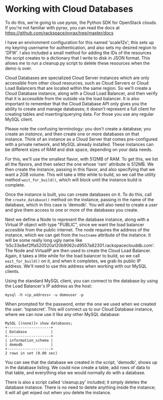 # Working with Cloud Databases


To do this, we're going to use *pyrax*, the Python SDK for OpenStack clouds. If you're not familiar with pyrax, you can read the docs at https://github.com/rackspace/pyrax/tree/master/docs

I have an environment configuration for this named 'scale12x'; this sets up my keyring username for authentication, and also sets my desired region to 'DFW'. I also included a small method for adding the IDs of the resources the script creates to a dictionary that I write to disk in JSON format. This allows me to run a cleanup.py script to delete these resources when the demo is over.

Cloud Databases are specialized Cloud Server instances which are only accessible from other cloud resources, such as Cloud Servers or Cloud Load Balancers that are located within the same region. So we'll create a Cloud Database instance, along with a Cloud Load Balancer, and then verify that it is accessible from the outside via the load balancer. It is also important to remember that the Cloud Database API only gives you the ability to create and manage databases; it doesn't represent a full client for creating tables and inserting/querying data. For those you use any regular MySQL client.

Please note the confusing terminology: you don't create a database; you create an *instance*, and then create one or more databases on that instance. Think of an instance as a Cloud Server that comes pre-configured with a private network, and MySQL already installed. These instances can be different sizes of RAM and disk space, depending on your data needs.

For this, we'll use the smallest flavor, with 512MB of RAM. To get this, we list all the flavors, and then select the one whose 'ram' attribute is 512MB. We then create the instance, passing in this flavor, and also specifying that we want a 2GB volume. This will take a little while to build, so we call the utility method `wait_for_build()`, which will block until the instance build is complete.

Once the instance is built, you can create databases on it. To do this, call the `create_database()` method on the instance, passing in the name of the database, which in this case is 'demodb'. You will also need to create a user and give them access to one or more of the databases you create.

Next we define a Node to represent the database instance, along with a Virtual IP object with type "PUBLIC", since we want the load balancer accesible from the public internet. The node requires the address of the instance, which we can get from the `hostname` attribute of the instance. It will be some really long ugly name like 'b5c33e8ef2ffa520520a120b9062cd9557a82301.rackspaceclouddb.com'. The Node and VirtualIP are then used to create the Cloud Load Balancer. Again, it takes a little while for the load balancer to build, so we call `wait_for_build()` on it, and when it completes, we grab its public IP address. We'll need to use this address when working with our MySQL clients.

Using the standard MySQL client, you can connect to the database by using the Load Balancer's IP address as the host:

    mysql -h <ip_address> -u demouser -p

When prompted for the password, enter the one we used when we created the user: 'topsecret'. This will connect us to our Cloud Database instance, where we can now use it like any other MySQL database:

    MySQL [(none)]> show databases;
    +--------------------+
    | Database           |
    +--------------------+
    | information_schema |
    | demodb             |
    +--------------------+
    2 rows in set (0.00 sec)

You can see that the database we created in the script, 'demodb', shows up in the database listing. We could now create a table, add rows of data to that table, and everything else we would normally do with a database.

There is also a script called 'cleanup.py' included; it simply deletes the database instance. There is no need to delete anything inside the instance; it will all get wiped out when you delete the instance.